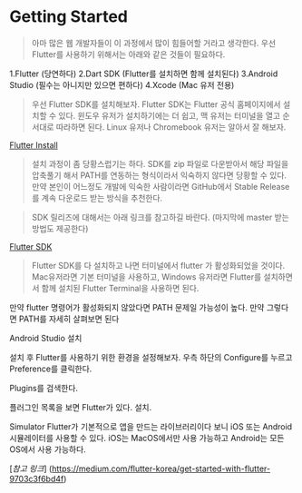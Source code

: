
Getting Started
=

> 아마 많은 웹 개발자들이 이 과정에서 많이 힘들어할 거라고 생각한다. 우선 Flutter를 사용하기 위해서는 아래와 같은 것들이 필요하다.

1.Flutter (당연하다)
2.Dart SDK (Flutter를 설치하면 함께 설치된다)
3.Android Studio (필수는 아니지만 있으면 편하다)
4.Xcode (Mac 유저 전용)





> 우선 Flutter SDK를 설치해보자. Flutter SDK는 Flutter 공식 홈페이지에서 설치할 수 있다. 
> 윈도우 유저가 설치하기에는 더 쉽고, 맥 유저는 터미널을 열고 순서대로 따라하면 된다. 
> Linux 유저나 Chromebook 유저는 알아서 잘 해보자.

[Flutter Install](https://docs.flutter.dev/get-started/install)

> 설치 과정이 좀 당황스럽기는 하다. 
> SDK를 zip 파일로 다운받아서 해당 파일을 압축풀기 해서 PATH를 연동하는 형식이라서 익숙하지 않다면 당황할 수 있다. 
> 만약 본인이 어느정도 개발에 익숙한 사람이라면 GitHub에서 Stable Release를 계속 다운로드 받는 방식을 추천한다.

> SDK 릴리즈에 대해서는 아래 링크를 참고하길 바란다. (마지막에 master 받는 방법도 제공한다)

[Flutter SDK](https://docs.flutter.dev/release/archive)

> Flutter SDK를 다 설치하고 나면 터미널에서 flutter 가 활성화되었을 것이다. 
> Mac유저라면 기본 터미널을 사용하고, Windows 유저라면 Flutter를 설치하면서 함께 설치된 Flutter Terminal을 사용하면 된다.


만약 flutter 명령어가 활성화되지 않았다면 PATH 문제일 가능성이 높다. 만약 그렇다면 PATH를 자세히 살펴보면 된다


Android Studio 설치

설치 후  Flutter를 사용하기 위한 환경을 설정해보자. 우측 하단의 Configure를 누르고 Preference를 클릭한다.

Plugins를 검색한다.

플러그인 목록을 보면 Flutter가 있다. 설치. 


Simulator
Flutter가 기본적으로 앱을 만드는 라이브러리이다 보니 iOS 또는 Android 시뮬레이터를 사용할 수 있다. iOS는 MacOS에서만 사용 가능하고 Android는 모든 OS에서 사용 가능하다.





[*참고 링크*] (https://medium.com/flutter-korea/get-started-with-flutter-9703c3f6bd4f)



